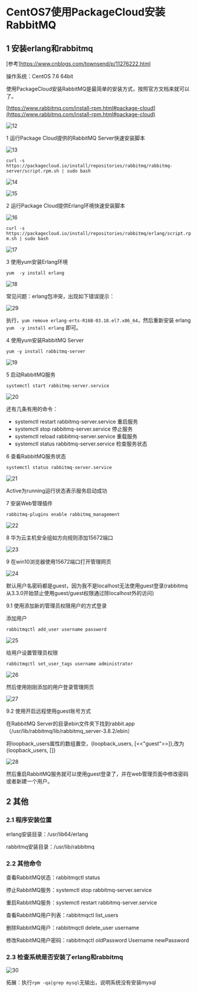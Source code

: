 # CentOS7使用PackageCloud安装RabbitMQ

## 1 安装erlang和rabbitmq

[参考]https://www.cnblogs.com/townsend/p/11276222.html

操作系统：CentOS 7.6 64bit

使用PackageCloud安装RabbitMQ是最简单的安装方式，按照官方文档来就可以了。

[https://www.rabbitmq.com/install-rpm.html#package-cloud](https://www.rabbitmq.com/install-rpm.html#package-cloud)

![12](./images/12.png)

1 运行Package Cloud提供的RabbitMQ Server快速安装脚本

![13](./images/13.png)

`curl -s https://packagecloud.io/install/repositories/rabbitmq/rabbitmq-server/script.rpm.sh | sudo bash`

![14](./images/14.png)

![15](./images/15.png)

2 运行Package Cloud提供Erlang环境快速安装脚本

![16](./images/16.png)

`curl -s https://packagecloud.io/install/repositories/rabbitmq/erlang/script.rpm.sh | sudo bash`

![17](./images/17.png)

3 使用yum安装Erlang环境

`yum  -y install erlang`

![18](./images/18.png)


常见问题：erlang包冲突，出现如下错误提示：

![29](./images/29.png)

执行，`yum remove erlang-erts-R16B-03.18.el7.x86_64`，然后重新安装 erlang `yum  -y install erlang` 即可。

4 使用yum安装RabbitMQ Server

`yum -y install rabbitmq-server`

![19](./images/19.png)

5 启动RabbitMQ服务

`systemctl start rabbitmq-server.service`

![20](./images/20.png)

还有几条有用的命令：

- systemctl restart rabbitmq-server.service 重启服务
- systemctl stop rabbitmq-server.service 停止服务
- systemctl reload rabbitmq-server.service 重载服务
- systemctl status rabbitmq-server.service 检查服务状态

6 查看RabbitMQ服务状态

`systemctl status rabbitmq-server.service`

![21](./images/21.png)

Active为running运行状态表示服务启动成功

7 安装Web管理插件

`rabbitmq-plugins enable rabbitmq_management`

![22](./images/22.png)

8 华为云主机安全组如方向规则添加15672端口

![23](./images/23.png)

9 在win10浏览器使用15672端口打开管理网页

![24](./images/24.png)

默认用户名密码都是guest，因为我不是localhost无法使用guest登录(rabbitmq从3.3.0开始禁止使用guest/guest权限通过除localhost外的访问)

9.1 使用添加新的管理员权限用户的方式登录

添加用户

`rabbitmqctl add_user username password`

![25](./images/25.png)

给用户设置管理员权限

`rabbitmqctl set_user_tags username administrator`

![26](./images/26.png)

然后使用刚刚添加的用户登录管理网页

![27](./images/27.png)

9.2 使用开启远程使用guest账号方式

在RabbitMQ Server的目录ebin文件夹下找到rabbit.app （/usr/lib/rabbitmq/lib/rabbitmq_server-3.8.2/ebin）

将loopback_users属性的数组置空，{loopback_users, [<<"guest">>]},改为{loopback_users, []}

![28](./images/28.png)

然后重启RabbitMQ服务就可以使用guest登录了，并在web管理页面中修改密码或者新建一个用户。

## 2 其他

### 2.1 程序安装位置

erlang安装目录：/usr/lib64/erlang

rabbitmq安装目录：/usr/lib/rabbitmq

### 2.2 其他命令

查看RabbitMQ状态：rabbitmqctl status

停止RabbitMQ服务：systemctl stop rabbitmq-server.service

重启RabbitMQ服务：systemctl restart rabbitmq-server.service

查看RabbitMQ用户列表：rabbitmqctl list_users

删除RabbitMQ用户：rabbitmqctl delete_user username

修改RabbitMQ用户密码：rabbitmqctl oldPassword Username newPassword

### 2.3 检查系统是否安装了erlang和rabbitmq

![30](./images/30.png)

拓展：执行`rpm -qa|grep mysql`无输出，说明系统没有安装mysql

